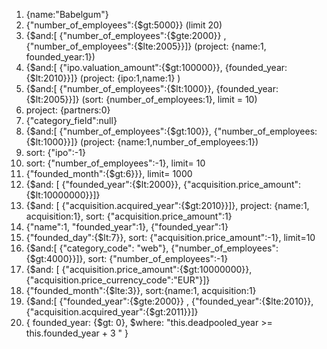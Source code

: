 1. {name:"Babelgum"}
2. {"number_of_employees":{$gt:5000}} (limit 20)
3. {$and:[ {"number_of_employees":{$gte:2000}} , {"number_of_employees":{$lte:2005}}]}
(project: {name:1, founded_year:1})
4. {$and:[ {"ipo.valuation_amount":{$gt:100000}}, {founded_year:{$lt:2010}}]}
(project: {ipo:1,name:1} )
5. {$and:[ {"number_of_employees":{$lt:1000}}, {founded_year:{$lt:2005}}]}
(sort: {number_of_employees:1}, limit = 10)
6. project: {partners:0}
7. {"category_field":null}
8. {$and:[ {"number_of_employees":{$gt:100}}, {"number_of_employees:{$lt:1000}}]}
(project: {name:1,number_of_employees:1})
9. sort: {"ipo":-1}
10. sort: {"number_of_employees":-1}, limit= 10
11. {"founded_month":{$gt:6}}}, limit= 1000
12. {$and: [ {"founded_year":{$lt:2000}}, {"acquisition.price_amount":{$lt:10000000}}]}
13. {$and: [ {"acquisition.acquired_year":{$gt:2010}}]}, project: {name:1, acquisition:1}, sort: {"acquisition.price_amount":1}
14. {"name":1, "founded_year":1}, {"founded_year":1}
15. {"founded_day":{$lt:7}}, sort: {"acquisition.price_amount":-1}, limit=10
16. {$and:[ {"category_code": "web"}, {"number_of_employees":{$gt:4000}}]}, sort: {"number_of_employees":-1}
17. {$and: [ {"acquisition.price_amount":{$gt:10000000}}, {"acquisition.price_currency_code":"EUR"}]}
18. {"founded_month":{$lte:3}}, sort:{name:1, acquisition:1}
19. {$and:[ {"founded_year":{$gte:2000}} , {"founded_year":{$lte:2010}}, {"acquisition.acquired_year":{$gt:2011}}]}
20. { founded_year: {$gt: 0}, $where: "this.deadpooled_year >= this.founded_year + 3 " }


